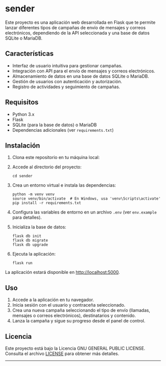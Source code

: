 # sender

Este proyecto es una aplicación web desarrollada en Flask que te permite lanzar diferentes tipos de campañas de envío de mensajes y correos electrónicos, dependiendo de la API seleccionada y una base de datos SQLite o MariaDB.

## Características

- Interfaz de usuario intuitiva para gestionar campañas.
- Integración con API para el envío de mensajes y correos electrónicos.
- Almacenamiento de datos en una base de datos SQLite o MariaDB.
- Gestión de usuarios con autenticación y autorización.
- Registro de actividades y seguimiento de campañas.

## Requisitos

- Python 3.x
- Flask
- SQLite (para la base de datos) o MariaDB
- Dependencias adicionales (ver `requirements.txt`)

## Instalación

1. Clona este repositorio en tu máquina local:

2. Accede al directorio del proyecto:

   ```
   cd sender
   ```

3. Crea un entorno virtual e instala las dependencias:

   ```
   python -m venv venv
   source venv/bin/activate  # En Windows, usa 'venv\Scripts\activate'
   pip install -r requirements.txt
   ```

4. Configura las variables de entorno en un archivo `.env` (ver `env.example` para detalles).

5. Inicializa la base de datos:

   ```
   flask db init
   flask db migrate
   flask db upgrade
   ```

6. Ejecuta la aplicación:

   ```
   flask run
   ```

La aplicación estará disponible en [http://localhost:5000](http://localhost:5000).

## Uso

1. Accede a la aplicación en tu navegador.
2. Inicia sesión con el usuario y contraceña seleccionado.
3. Crea una nueva campaña seleccionando el tipo de envío (llamadas, mensajes o correos electrónicos), destinatarios y contenido.
4. Lanza la campaña y sigue su progreso desde el panel de control.

## Licencia

Este proyecto está bajo la Licencia GNU GENERAL PUBLIC LICENSE. Consulta el archivo [LICENSE](LICENSE) para obtener más detalles.

---
